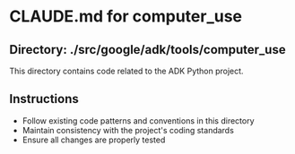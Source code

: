 # CLAUDE.md for computer_use

## Directory: ./src/google/adk/tools/computer_use

This directory contains code related to the ADK Python project.

## Instructions
- Follow existing code patterns and conventions in this directory
- Maintain consistency with the project's coding standards
- Ensure all changes are properly tested
